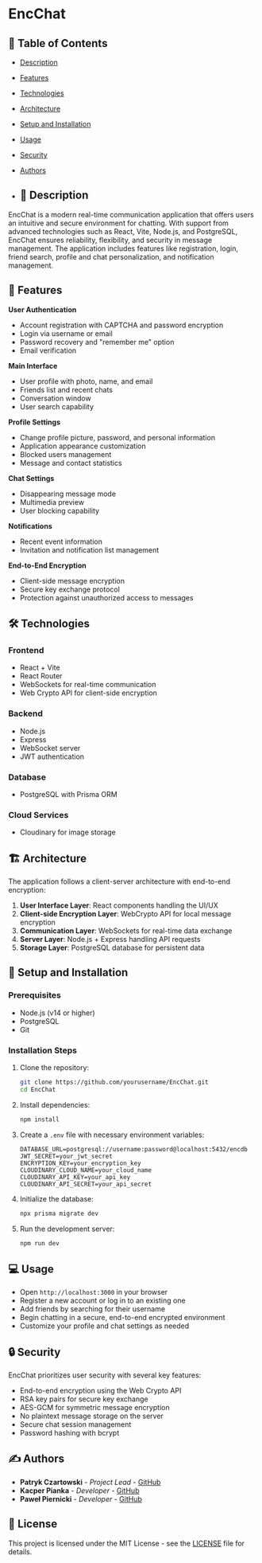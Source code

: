 # EncChat

## 📑 Table of Contents
- [Description](#-description)
- [Features](#-features)
- [Technologies](#-technologies)
- [Architecture](#-architecture)
- [Setup and Installation](#-setup-and-installation)
- [Usage](#-usage)
- [Security](#-security)
- [Authors](#-authors)

- ## 📢 Description
EncChat is a modern real-time communication application that offers users an intuitive and secure environment for chatting. With support from advanced technologies such as React, Vite, Node.js, and PostgreSQL, EncChat ensures reliability, flexibility, and security in message management. The application includes features like registration, login, friend search, profile and chat personalization, and notification management.

## 🎯 Features

**User Authentication**
- Account registration with CAPTCHA and password encryption
- Login via username or email
- Password recovery and "remember me" option
- Email verification

**Main Interface**
- User profile with photo, name, and email
- Friends list and recent chats
- Conversation window
- User search capability

**Profile Settings**
- Change profile picture, password, and personal information
- Application appearance customization
- Blocked users management
- Message and contact statistics

**Chat Settings**
- Disappearing message mode
- Multimedia preview
- User blocking capability

**Notifications**
- Recent event information
- Invitation and notification list management

**End-to-End Encryption**
- Client-side message encryption
- Secure key exchange protocol
- Protection against unauthorized access to messages

## 🛠️ Technologies

### Frontend
- React + Vite
- React Router
- WebSockets for real-time communication
- Web Crypto API for client-side encryption

### Backend
- Node.js
- Express
- WebSocket server
- JWT authentication

### Database
- PostgreSQL with Prisma ORM

### Cloud Services
- Cloudinary for image storage

## 🏗️ Architecture

The application follows a client-server architecture with end-to-end encryption:

1. **User Interface Layer**: React components handling the UI/UX
2. **Client-side Encryption Layer**: WebCrypto API for local message encryption
3. **Communication Layer**: WebSockets for real-time data exchange
4. **Server Layer**: Node.js + Express handling API requests
5. **Storage Layer**: PostgreSQL database for persistent data

## 🚀 Setup and Installation

### Prerequisites
- Node.js (v14 or higher)
- PostgreSQL
- Git

### Installation Steps

1. Clone the repository:
   ```bash
   git clone https://github.com/yourusername/EncChat.git
   cd EncChat
   ```

2. Install dependencies:
   ```bash
   npm install
   ```

3. Create a `.env` file with necessary environment variables:
   ```env
   DATABASE_URL=postgresql://username:password@localhost:5432/encdb
   JWT_SECRET=your_jwt_secret
   ENCRYPTION_KEY=your_encryption_key
   CLOUDINARY_CLOUD_NAME=your_cloud_name
   CLOUDINARY_API_KEY=your_api_key
   CLOUDINARY_API_SECRET=your_api_secret
   ```

4. Initialize the database:
   ```bash
   npx prisma migrate dev
   ```

5. Run the development server:
   ```bash
   npm run dev
   ```

## 💻 Usage

- Open `http://localhost:3000` in your browser
- Register a new account or log in to an existing one
- Add friends by searching for their username
- Begin chatting in a secure, end-to-end encrypted environment
- Customize your profile and chat settings as needed

## 🔒 Security

EncChat prioritizes user security with several key features:

- End-to-end encryption using the Web Crypto API
- RSA key pairs for secure key exchange
- AES-GCM for symmetric message encryption
- No plaintext message storage on the server
- Secure chat session management
- Password hashing with bcrypt

## ✍️ Authors

- **Patryk Czartowski** - *Project Lead* - [GitHub](https://github.com/PatrykCzartowski)
- **Kacper Pianka** - *Developer* - [GitHub](https://github.com/Kpianka)
- **Paweł Piernicki** - *Developer* - [GitHub](https://github.com/PiernickiP)

## 📄 License

This project is licensed under the MIT License - see the [LICENSE](LICENSE) file for details.
